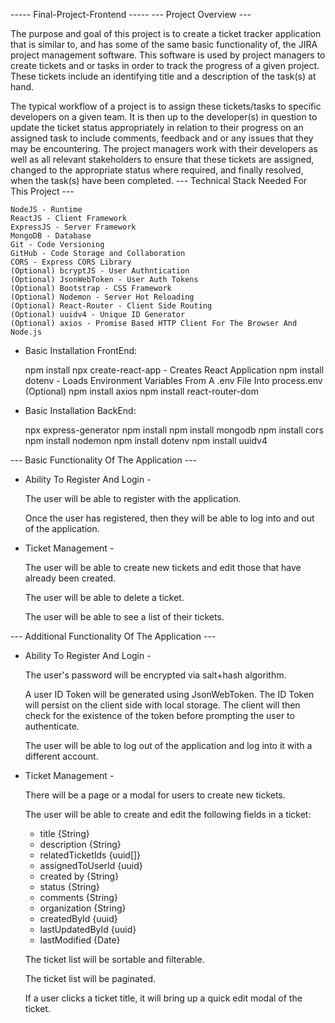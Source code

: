 ----- Final-Project-Frontend -----
--- Project Overview ---

The purpose and goal of this project is to create a ticket tracker application that is similar to, and has some of the same basic functionality of, the JIRA project management software. This software is used by project managers to create tickets and or tasks in order to track the progress of a given project. These tickets include an identifying title and a description of the task(s) at hand.

The typical workflow of a project is to assign these tickets/tasks to specific developers on a given team. It is then up to the developer(s) in question to update the ticket status appropriately in relation to their progress on an assigned task to include comments, feedback and or any issues that they may be encountering. The project managers work with their developers as well as all relevant stakeholders to ensure that these tickets are assigned, changed to the appropriate status where required, and finally resolved, when the task(s) have been completed.
--- Technical Stack Needed For This Project ---

    NodeJS - Runtime
    ReactJS - Client Framework
    ExpressJS - Server Framework
    MongoDB - Database
    Git - Code Versioning
    GitHub - Code Storage and Collaboration
    CORS - Express CORS Library
    (Optional) bcryptJS - User Authntication
    (Optional) JsonWebToken - User Auth Tokens
    (Optional) Bootstrap - CSS Framework
    (Optional) Nodemon - Server Hot Reloading
    (Optional) React-Router - Client Side Routing
    (Optional) uuidv4 - Unique ID Generator
    (Optional) axios - Promise Based HTTP Client For The Browser And Node.js

- Basic Installation FrontEnd:

    npm install
    npx create-react-app - Creates React Application
    npm install dotenv - Loads Environment Variables From A .env File Into process.env
    (Optional) npm install axios
    npm install react-router-dom

- Basic Installation BackEnd:

    npx express-generator
    npm install
    npm install mongodb
    npm install cors
    npm install nodemon
    npm install dotenv
    npm install uuidv4

--- Basic Functionality Of The Application ---
- Ability To Register And Login -

    The user will be able to register with the application.

    Once the user has registered, then they will be able to log into and out of the application.

- Ticket Management -

    The user will be able to create new tickets and edit those that have already been created.

    The user will be able to delete a ticket.

    The user will be able to see a list of their tickets.

--- Additional Functionality Of The Application ---
- Ability To Register And Login -

    The user's password will be encrypted via salt+hash algorithm.

    A user ID Token will be generated using JsonWebToken. The ID Token will persist on the client side with local storage. The client will then check for the existence of the token before prompting the user to authenticate.

    The user will be able to log out of the application and log into it with a different account.

- Ticket Management -

    There will be a page or a modal for users to create new tickets.

    The user will be able to create and edit the following fields in a ticket:

    - title {String}
    - description {String}
    - relatedTicketIds {uuid[]}
    - assignedToUserId {uuid}
    - created by {String}
    - status {String}
    - comments {String}
    - organization {String}
    - createdById {uuid}
    - lastUpdatedById {uuid}
    - lastModified {Date}

    The ticket list will be sortable and filterable.

    The ticket list will be paginated.

    If a user clicks a ticket title, it will bring up a quick edit modal of the ticket.
